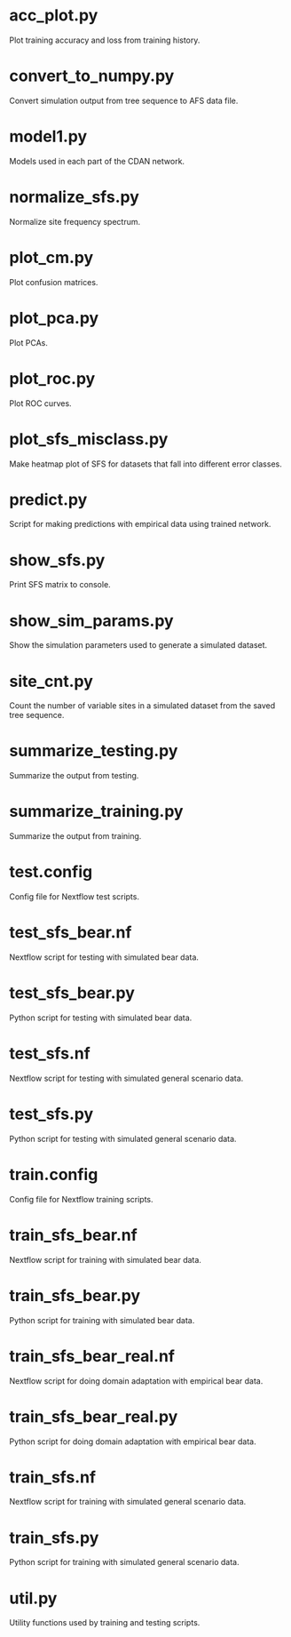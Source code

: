 # acc_plot.py
Plot training accuracy and loss from training history.

# convert_to_numpy.py
Convert simulation output from tree sequence to AFS data file.

# model1.py
Models used in each part of the CDAN network.

# normalize_sfs.py
Normalize site frequency spectrum.

# plot_cm.py
Plot confusion matrices.

# plot_pca.py
Plot PCAs.

# plot_roc.py
Plot ROC curves.

# plot_sfs_misclass.py
Make heatmap plot of SFS for datasets that fall into different error classes.

# predict.py
Script for making predictions with empirical data using trained network.

# show_sfs.py
Print SFS matrix to console.

# show_sim_params.py
Show the simulation parameters used to generate a simulated dataset.

# site_cnt.py
Count the number of variable sites in a simulated dataset from the saved tree sequence.

# summarize_testing.py
Summarize the output from testing.

# summarize_training.py
Summarize the output from training.

# test.config
Config file for Nextflow test scripts.

# test_sfs_bear.nf
Nextflow script for testing with simulated bear data.

# test_sfs_bear.py
Python script for testing with simulated bear data.

# test_sfs.nf
Nextflow script for testing with simulated general scenario data.

# test_sfs.py
Python script for testing with simulated general scenario data.

# train.config
Config file for Nextflow training scripts.

# train_sfs_bear.nf
Nextflow script for training with simulated bear data. 

# train_sfs_bear.py
Python script for training with simulated bear data.

# train_sfs_bear_real.nf
Nextflow script for doing domain adaptation with empirical bear data.

# train_sfs_bear_real.py
Python script for doing domain adaptation with empirical bear data.

# train_sfs.nf
Nextflow script for training with simulated general scenario data.

# train_sfs.py
Python script for training with simulated general scenario data.

# util.py
Utility functions used by training and testing scripts.
